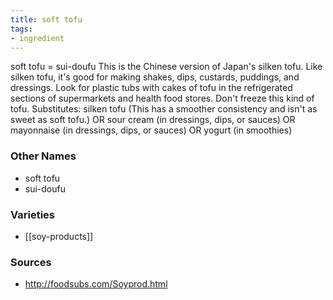 ```yaml
---
title: soft tofu
tags:
- ingredient
---
```

soft tofu = sui-doufu This is the Chinese version of Japan's silken tofu. Like silken tofu, it's good for making shakes, dips, custards, puddings, and dressings. Look for plastic tubs with cakes of tofu in the refrigerated sections of supermarkets and health food stores. Don't freeze this kind of tofu. Substitutes: silken tofu (This has a smoother consistency and isn't as sweet as soft tofu.) OR sour cream (in dressings, dips, or sauces) OR mayonnaise (in dressings, dips, or sauces) OR yogurt (in smoothies)

### Other Names

* soft tofu
* sui-doufu

### Varieties

* [[soy-products]]

### Sources
* http://foodsubs.com/Soyprod.html
